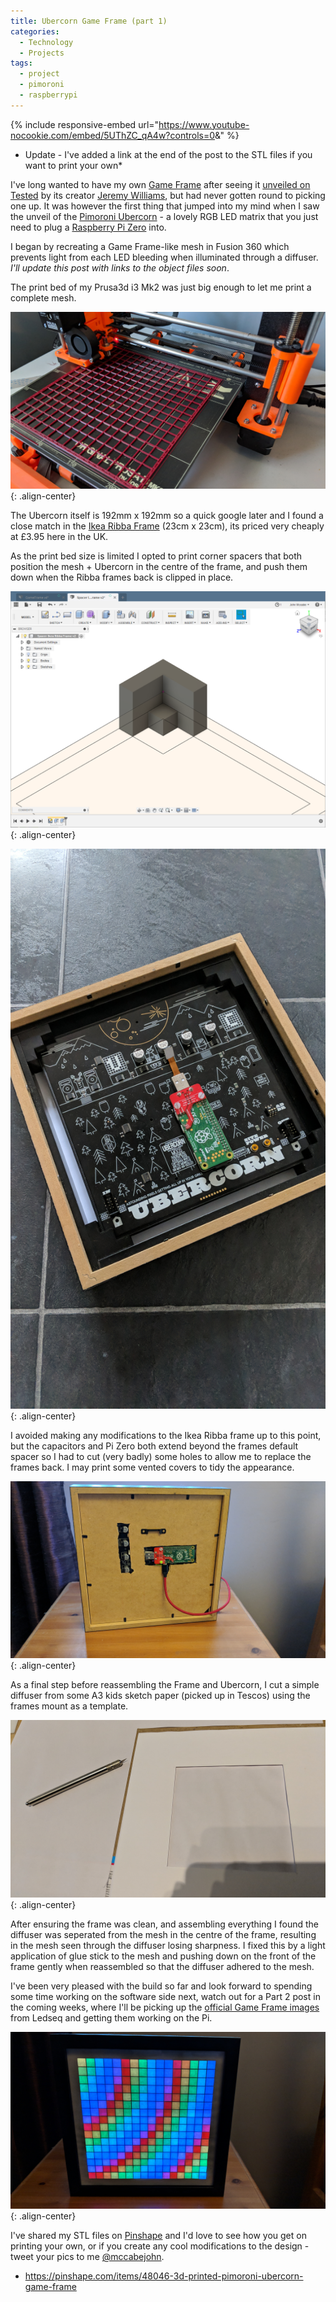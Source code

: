```yaml
---
title: Ubercorn Game Frame (part 1)
categories:
  - Technology
  - Projects
tags:
  - project
  - pimoroni
  - raspberrypi
---
```


{% include responsive-embed url="https://www.youtube-nocookie.com/embed/5UThZC_qA4w?controls=0&amp;" %}

* Update - I've added a link at the end of the post to the STL files if you want to print your own*

I've long wanted to have my own [Game Frame](https://ledseq.com/) after seeing it [unveiled on Tested](https://www.youtube.com/watch?v=lN4X4grFZa0) by its creator [Jeremy Williams](https://twitter.com/jerware), but had never gotten round to picking one up. It was however the first thing that jumped into my mind when I saw the unveil of the [Pimoroni Ubercorn](https://shop.pimoroni.com/products/ubercorn) - a lovely RGB LED matrix that you just need to plug a [Raspberry Pi Zero](https://www.raspberrypi.org/products/raspberry-pi-zero/) into.

I began by recreating a Game Frame-like mesh in Fusion 360 which prevents light from each LED bleeding when illuminated through a diffuser. _I'll update this post with links to the object files soon_.

The print bed of my Prusa3d i3 Mk2 was just big enough to let me print a complete mesh.

![center-aligned-image](/assets/ubercorn-gameframe-pt1/printing-mesh.jpg){: .align-center}

The Ubercorn itself is 192mm x 192mm so a quick google later and I found a close match in the [Ikea Ribba Frame](https://www.ikea.com/gb/en/products/decoration/frames-pictures/ribba-frame-black-art-40378401/) (23cm x 23cm), its priced very cheaply at £3.95 here in the UK.

As the print bed size is limited I opted to print corner spacers that both position the mesh + Ubercorn in the centre of the frame, and push them down when the Ribba frames back is clipped in place.

![center-aligned-image](/assets/ubercorn-gameframe-pt1/corner-spacer-fusion-360.png){: .align-center}

![center-aligned-image](/assets/ubercorn-gameframe-pt1/spacers.jpg){: .align-center}

I avoided making any modifications to the Ikea Ribba frame up to this point, but the capacitors and Pi Zero both extend beyond the frames default spacer so I had to cut (very badly) some holes to allow me to replace the frames back. I may print some vented covers to tidy the appearance.

![center-aligned-image](/assets/ubercorn-gameframe-pt1/back.jpg){: .align-center}

As a final step before reassembling the Frame and Ubercorn, I cut a simple diffuser from some A3 kids sketch paper (picked up in Tescos) using the frames mount as a template.

![center-aligned-image](/assets/ubercorn-gameframe-pt1/diffuser.jpg){: .align-center}

After ensuring the frame was clean, and assembling everything I found the diffuser was seperated from the mesh in the centre of the frame, resulting in the mesh seen through the diffuser losing sharpness. I fixed this by a light application of glue stick to the mesh and pushing down on the front of the frame gently when reassembled so that the diffuser adhered to the mesh.

I've been very pleased with the build so far and look forward to spending some time working on the software side next, watch out for a Part 2 post in the coming weeks, where
I'll be picking up the [official Game Frame images](https://ledseq.com/product/game-frame-sd-files/) from Ledseq and getting them working on the Pi.


![center-aligned-image](/assets/ubercorn-gameframe-pt1/front.jpg){: .align-center}

I've shared my STL files on [Pinshape](https://pinshape.com/items/48046-3d-printed-pimoroni-ubercorn-game-frame) and I'd love to see how you get on printing your own, or if you create any cool modifications to the design - tweet your pics to me [@mccabejohn](https://twitter.com/mccabejohn).

- https://pinshape.com/items/48046-3d-printed-pimoroni-ubercorn-game-frame